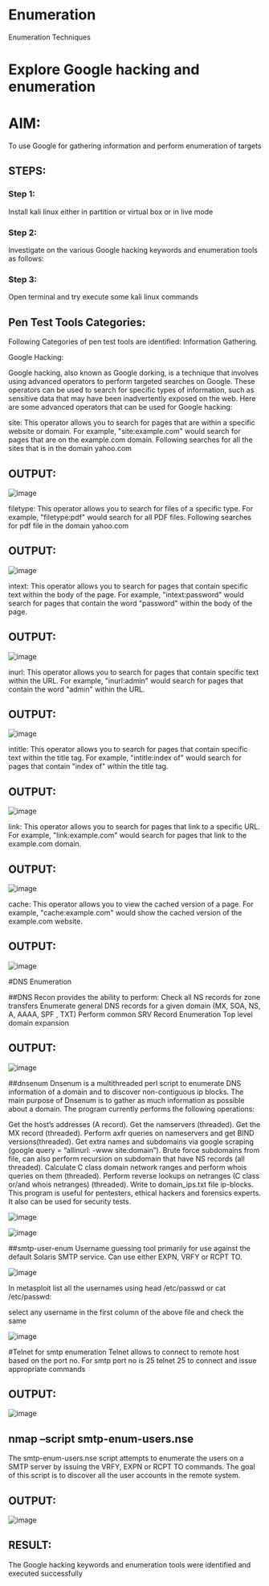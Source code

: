 # Enumeration
Enumeration Techniques

# Explore Google hacking and enumeration 

# AIM:

To use Google for gathering information and perform enumeration of targets

## STEPS:

### Step 1:

Install kali linux either in partition or virtual box or in live mode

### Step 2:

Investigate on the various Google hacking keywords and enumeration tools as follows:


### Step 3:
Open terminal and try execute some kali linux commands

## Pen Test Tools Categories:  

Following Categories of pen test tools are identified:
Information Gathering.

Google Hacking:

Google hacking, also known as Google dorking, is a technique that involves using advanced operators to perform targeted searches on Google. These operators can be used to search for specific types of information, such as sensitive data that may have been inadvertently exposed on the web. Here are some advanced operators that can be used for Google hacking:

site: This operator allows you to search for pages that are within a specific website or domain. For example, "site:example.com" would search for pages that are on the example.com domain.
Following searches for all the sites that is in the domain yahoo.com
## OUTPUT:
![image](https://github.com/Sahithya373/Enumeration/assets/147017926/9ba4165d-b8a2-49db-b271-42e899d93ae6)


filetype: This operator allows you to search for files of a specific type. For example, "filetype:pdf" would search for all PDF files.
Following searches for pdf file in the domain yahoo.com

## OUTPUT:
![image](https://github.com/Sahithya373/Enumeration/assets/147017926/3c6a9993-bb40-4696-ba36-d0673c47ad52)


intext: This operator allows you to search for pages that contain specific text within the body of the page. For example, "intext:password" would search for pages that contain the word "password" within the body of the page.

## OUTPUT:
![image](https://github.com/Sahithya373/Enumeration/assets/147017926/ac2dfe0c-41c4-4c05-a797-52470cc2a3a1)


inurl: This operator allows you to search for pages that contain specific text within the URL. For example, "inurl:admin" would search for pages that contain the word "admin" within the URL.

## OUTPUT:
![image](https://github.com/Sahithya373/Enumeration/assets/147017926/9208b138-27a5-4ce7-ad4e-2aebe99bed21)


intitle: This operator allows you to search for pages that contain specific text within the title tag. For example, "intitle:index of" would search for pages that contain "index of" within the title tag.

## OUTPUT:
![image](https://github.com/Sahithya373/Enumeration/assets/147017926/2b468473-464a-44f0-8b28-815d6b23a933)


link: This operator allows you to search for pages that link to a specific URL. For example, "link:example.com" would search for pages that link to the example.com domain.


## OUTPUT:
![image](https://github.com/Sahithya373/Enumeration/assets/147017926/57cd1703-4643-4887-93fb-5a06aa2d6e36)


cache: This operator allows you to view the cached version of a page. For example, "cache:example.com" would show the cached version of the example.com website.

## OUTPUT:
![image](https://github.com/Sahithya373/Enumeration/assets/147017926/6fb0cbca-2c35-411e-b2f6-711ab091021a)


 
#DNS Enumeration

##DNS Recon
provides the ability to perform:
Check all NS records for zone transfers
Enumerate general DNS records for a given domain (MX, SOA, NS, A, AAAA, SPF , TXT)
Perform common SRV Record Enumeration
Top level domain expansion
## OUTPUT:
![image](https://github.com/Sahithya373/Enumeration/assets/147017926/2ed47124-92c3-479d-b006-1521057b3792)


##dnsenum
Dnsenum is a multithreaded perl script to enumerate DNS information of a domain and to discover non-contiguous ip blocks. The main purpose of Dnsenum is to gather as much information as possible about a domain. The program currently performs the following operations:

Get the host’s addresses (A record).
Get the namservers (threaded).
Get the MX record (threaded).
Perform axfr queries on nameservers and get BIND versions(threaded).
Get extra names and subdomains via google scraping (google query = “allinurl: -www site:domain”).
Brute force subdomains from file, can also perform recursion on subdomain that have NS records (all threaded).
Calculate C class domain network ranges and perform whois queries on them (threaded).
Perform reverse lookups on netranges (C class or/and whois netranges) (threaded).
Write to domain_ips.txt file ip-blocks.
This program is useful for pentesters, ethical hackers and forensics experts. It also can be used for security tests.

![image](https://github.com/Sahithya373/Enumeration/assets/147017926/af1466e8-04f4-49ef-bcd0-6f09e76ef7a8)

![image](https://github.com/Sahithya373/Enumeration/assets/147017926/6149d9ce-f490-4fdf-b2d7-cf154d5cfaf6)


##smtp-user-enum
Username guessing tool primarily for use against the default Solaris SMTP service. Can use either EXPN, VRFY or RCPT TO.

![image](https://github.com/Sahithya373/Enumeration/assets/147017926/a35f8106-520c-406a-9913-99c729c6f7c6)


In metasploit list all the usernames using head /etc/passwd or cat /etc/passwd:

select any username in the first column of the above file and check the same

![image](https://github.com/Sahithya373/Enumeration/assets/147017926/71bf904a-da66-4b89-b0b3-e737677ca750)


#Telnet for smtp enumeration
Telnet allows to connect to remote host based on the port no. For smtp port no is 25
telnet <host address> 25 to connect
and issue appropriate commands
  
 ## OUTPUT:
 ![image](https://github.com/Sahithya373/Enumeration/assets/147017926/76eee789-4615-4e24-bad9-3bb35ba82fa5)

  
 ## nmap –script smtp-enum-users.nse <hostname>

The smtp-enum-users.nse script attempts to enumerate the users on a SMTP server by issuing the VRFY, EXPN or RCPT TO commands. The goal of this script is to discover all the user accounts in the remote system.


## OUTPUT:
![image](https://github.com/Sahithya373/Enumeration/assets/147017926/df55d031-ca07-406b-a690-38e553c7ae9a)



## RESULT:
The Google hacking keywords and enumeration tools were identified and executed successfully

